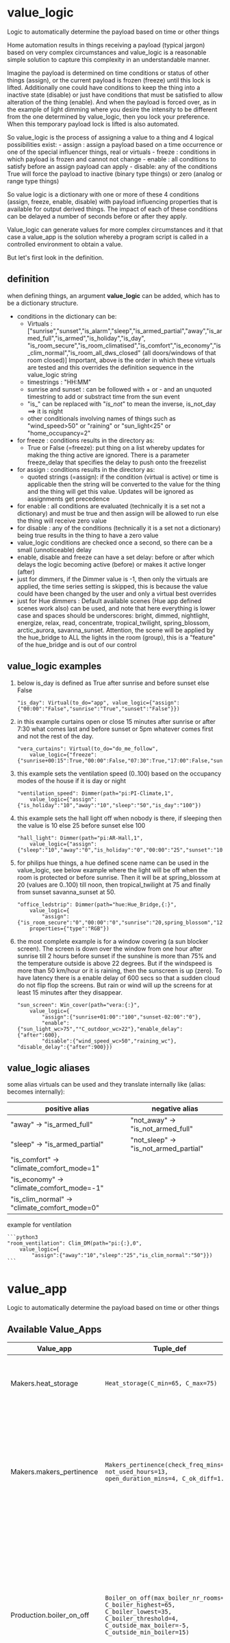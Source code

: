 <!--s_name_vl-->
# value_logic

<!--e_name-->


<!--s_descr_vl-->
Logic to automatically determine the payload  based on time or other things

<!--e_descr-->

<!--s_role_vl-->
<!--e_role_vl-->

<!--s_sub_toc_vl_d-->

Home automation results in things receiving a payload (typical jargon) based on very complex circumstances and value_logic is a reasonable simple solution to capture this complexity in an understandable manner.

Imagine the payload is determined on time conditions or status of other things (assign), or the current payload is frozen (freeze) until this lock is lifted. 
Additionally one could have conditions to keep the thing into a inactive state (disable) or just have conditions that must be satisfied to allow alteration of the thing (enable).
And when the payload is forced over, as in the example of light dimming where you desire the intensity to be different from the one determined by value_logic, then you lock your preference.
When this temporary payload lock is lifted is also automated.

So value_logic is the process of assigning a value to a thing and 4 logical possibilities exist:
	- assign : assign a payload based on a time occurrence or one of the special influencer things, real or virtuals
	- freeze : conditions in which payload is frozen and cannot not change
	- enable : all conditions to satisfy before an assign payload can apply
	- disable: any of the conditions True will force the payload to inactive (binary type things) or zero (analog or range type things)

So value logic is a dictionary with one or more of these 4 conditions (assign, freeze, enable, disable) with payload influencing properties that is available for output derived things.
The impact of each of these conditions can be delayed a number of seconds before or after they apply.

Value_logic can generate values for more complex circumstances and it that case a value_app is the solution whereby a program script is called in a controlled environment to obtain a value.

<!--e_sub_toc_vl_d-->

But let's first look in the definition. 

## definition

when defining things, an argument __value_logic__ can be added, which has to be a dictionary structure.
* conditions in the dictionary can be:
	* Virtuals : ["sunrise","sunset","is_alarm","sleep","is_armed_partial","away","is_armed_full","is_armed","is_holiday","is_day", "is_room_secure","is_room_climatised","is_comfort","is_economy","is_clim_normal","is_room_all_dws_closed" (all doors/windows of that room closed)]
	Important, above is the order in which these virtuals are tested and this overrides the definition sequence in the value_logic string
	* timestrings : "HH:MM"
	* sunrise and sunset : can be followed with + or - and an unquoted timestring to add or substract time from the sun event
	* "is_" can be replaced with "_is_not_" to mean the inverse, is_not_day	 ==> it is night
	* other conditionals involving names of things such as "wind_speed>50" or "raining" or "sun_light<25" or "home_occupancy=2"  
* for freeze : conditions results in the directory as:
	* True or False (=freeze): put thing on a list whereby updates for making the thing active are ignored.  There is a parameter freeze_delay that specifies the delay to push onto the freezelist
* for assign : conditions results in the directory as:
	* quoted strings (=assign): if the condition (virtual is active) or time is applicable then the string will be converted to the value for the thing and the thing will get this value. Updates will be ignored as assignments get precedence
* for enable : all conditions are evaluated (technically it is a set not a dictionary) and must be true and then assign will be allowed to run else the thing will receive zero value
* for disable : any of the conditions (technically it is a set not a dictionary) being true results in the thing to have a zero value	
* value_logic conditions are checked once a second, so there can be a small (unnoticeable) delay
* enable, disable and freeze can have a set delay: before or after  which delays the logic becoming active (before) or makes it active longer (after) 
* just for dimmers, if the Dimmer value is -1, then only the virtuals are applied, the time series setting is skipped, this is because the value could have been changed by the user and only a virtual best overrides
* just for Hue dimmers : Default available scenes (Hue app defined scenes work also) can be used, and note that here everything is lower case and spaces should be underscores: bright, dimmed, nightlight, energize, relax, read, concentrate, tropical_twilight, spring_blossom, arctic_aurora, savanna_sunset. Attention, the scene will be applied by the hue_bridge to ALL the lights in the room (group), this is a "feature" of the hue_bridge and is out of our control 

## value_logic examples

<!--s_sub_toc_vl-->

1. below is_day is defined as True after sunrise and before sunset else False

	```python3
	"is_day": Virtual(to_do="app", value_logic={"assign":{"00:00":"False","sunrise":"True","sunset":"False"}})
	```
2. in this example curtains open or close 15 minutes after sunrise or after 7:30 what comes last and before sunset or 5pm whatever comes first and not the rest of the day.

	```python3
	"vera_curtains": Virtual(to_do="do_me_follow", 
		value_logic={"freeze":{"sunrise+00:15":True,"00:00":False,"07:30":True,"17:00":False,"sunset":False})
	```
3. this example sets the ventilation speed (0..100) based on the occupancy modes of the house if it is day or night

	```python3
	"ventilation_speed": Dimmer(path="pi:PI-Climate,1",
		value_logic={"assign":{"is_holiday":"10","away":"10","sleep":"50","is_day":"100"})
	```
4. this example sets the hall light off when nobody is there, if sleeping then the value is 10 else 25 before sunset else 100

	```python3
	"hall_light": Dimmer(path="pi:AR-Hall,1", 
		value_logic={"assign":{"sleep":"10","away":"0","is_holiday":"0","00:00":"25","sunset":"100"}})
	```
5. for philips hue things, a hue defined scene name can be used in the value_logic, see below example where the light will be off when the room is protected or before sunrise.	 Then it will be at spring_blossom at 20 (values are 0..100) till noon, then tropical_twilight at 75 and finally from sunset savanna_sunset at 50. 

	```python3
	"office_ledstrip": Dimmer(path="hue:Hue_Bridge,{:}",
		value_logic={
			"assign":{"is_room_secure":"0","00:00":"0","sunrise":"20,spring_blossom","12:00":"75,tropical_twilight","sunset":"50,savanna_sunset"}}, 
		properties={"type":"RGB"})
	```
6. the most complete example is for a window covering (a sun blocker screen). The screen is down over the window from one hour after sunrise till 2 hours before sunset if the sunshine is more than 75% and the temperature outside is above 22 degrees.	But if the windspeed is more than 50 km/hour or it is raining, then the sunscreen is up (zero).  To have latency there is a enable delay of 600 secs so that a sudden cloud do not flip flop the screens.  But rain or wind will up the screens for at least 15 minutes after they disappear. 
	```python3
	"sun_screen": Win_cover(path="vera:{:}", 
		value_logic={		
			"assign":{"sunrise+01:00":"100","sunset-02:00":"0"},
			"enable":{"sun_light_wc>75","°C_outdoor_wc>22"},"enable_delay":{"after":600},
			"disable":{"wind_speed_wc>50","raining_wc"},	"disable_delay":{"after":900}})
	```

<!--e_sub_toc_vl-->




## value_logic aliases

some alias virtuals can be used and they translate internally like (alias: becomes internally):

  | positive alias         | negative alias |
  | --- | --- |
  | "away" -> "is_armed_full" | "not_away" -> "is_not_armed_full" |
  | "sleep" -> "is_armed_partial" | "not_sleep" -> "is_not_armed_partial" |
  | "is_comfort" -> "climate_comfort_mode=1" | |
  | "is_economy" -> "climate_comfort_mode=-1" | | 
  | "is_clim_normal" -> "climate_comfort_mode=0"  | |  

example for ventilation

	```python3
	"room_ventilation": Clim_DM(path="pi:{:},0", 
		value_logic={		
			"assign":{"away":"10","sleep":"25","is_clim_normal":"50"}})
	```

<!--s_name_va-->
# value_app

<!--e_name-->


<!--s_descr_va-->
Logic to automatically determine the payload  based on time or other things

<!--e_descr-->

<!--s_role_va-->
<!--e_role_va-->


<!--s_insert_{"value_app":""}-->


## Available Value_Apps

  | Value_app | Tuple_def | Doc |
  | --- | --- | --- |
  | Makers.heat_storage | ```Heat_storage(C_min=65, C_max=75)``` | ```Determines if the clim storage device such as a hot water tank needs energy<br>(below °C_min is yes, above °C_max is no)<br>"C_min":              65,  minimum storage temperature<br>"C_max":              75,  maximum storage temperature<br>via method_things<br>"C_fluid"            Sensor(path="ow:28E6B45F070000ED",i_read="°C")   storage device water temperature``` |
  | Makers.makers_pertinence | ```Makers_pertinence(check_freq_mins=5, not_used_hours=13, open_duration_mins=4, C_ok_diff=1.5)``` | ```Activates the on/off valves clim_SW regularly to ensure they keep functioning.<br>The script also tests the valve measuring its temperature against the producer.<br>"not_used_hours":      13,  time in hours that when a Clim_SW is not used it will run for a short time to<br>                            keep the mechanics working regularly<br>"check_freq_mins":      5,  timer in minutes that is looked for a Clim_SW not being used a while<br>"open_duration_mins":   4,  time in minutes that the Clim_SW is forced open, should be less than<br>                            pump_duration_min<br>"C_ok_diff":          1.5,  at the end of the run to test for good working of Clim_SW, the minumum<br>                            temperature difference of the Clim_SW sensor before and after activation``` |
  | Production.boiler_on_off | ```Boiler_on_off(max_boiler_nr_rooms=6, C_boiler_highest=65, C_boiler_lowest=35, C_boiler_threshold=4, C_outside_max_boiler=-5, C_outside_min_boiler=15)``` | ```Calculates the boiler range temperature based on the outside temperature and the arguments of this function<br>and determines to switch on or off the boiler.<br>"max_boiler_nr_rooms":       6,  if these number of rooms need heating then the boiler temp is increased<br>                                           to its max setting...<br>"C_boiler_highest":         65, highest boiler temperature, when all of heating is needed<br>"C_boiler_lowest":          35, lowest boiler temperature, when little heating is needed<br>"C_boiler_threshold":       4,  value under/above then boiler is on/off, so range is double this<br>"C_outside_max_boiler":     -5, outside low low temperature, all of warming needed<br>"C_outside_min_boiler":     15, outside high temperature, little warming needed<br><br> via parent method_things :<br>      "C_in": Sensor(path="..",i_read="°C"),  boiler incoming water temp<br>      "C_out": Sensor(path="..",i_read="°C")   boiler outgoing water temp<br><br>returns True/False if the boiler has to be switched on/off``` |
  | Transport.pump_speed_set | ```Pump_speed_set(act_run_idle_hours=13, max_speed_active_makers=60, speed_act_run=50, speed_lowest=50)``` | ```Calculates the optimal pump speed based on the number of clim_SW that are active and the clim_SP ones.<br>"speed_lowest":            50, minimum speed of the pump in percent,<br>"max_speed_active_makers": 60, percent of active clim_makers to reach full pump power<br>"act_run_idle_hours":      13, hours idle to shoot an activation run, !remember set duration<br>"speed_act_run":           50, speed when the pump is activated after not used for a while<br>returns pump_speed as a value between 0 and 100%``` |

<!--e_insert-->
   
Value apps are pieces of program that can be called to deliver a complex circumstantial value to a thing.
The above table lists the available value apps, the args and kwargs and some documentation.
Value apps are circumstantial, they can only be used when they make sense in the logic of the context.

## Example value_app

See extract below and notice the 3 value apps, one to determine the boiler on off moment, one for the pump and one for the radiators periodic open.    

<!--s_insert_{"tree":"(o:Climate_system)"}-->

from project.py tree:(o:Climate_system)
```python3
# --> project.py :<dk:project,o:Project,kw:property,o:House,kw:places,dk:garage_dressing,o:Room,kw:contents,lp:5,o:Climate_system>

from lucy_app import *

Climate_system(
    air_removal = Virtual(
            copy_things = {
                    "twin_copy":Output(path = "zw:Vera_plus,buttonset,152,Status5")},
            notifications = {
                    "active":[
                        Mail(subject='The heating air removal process is started', to='{prime}', cams=None, cam_groups=None, passes=0, body_file='', files2mail=None, ceiling=None),
                        Say(txt='{tts_start} the heating air removal process is started{tts_end}', ceiling=None, times=1, override=None, volume=35)],
                    "inactive":[
                        Mail(subject='The heating air removal process is completed', to='{prime}', cams=None, cam_groups=None, passes=0, body_file='', files2mail=None, ceiling=None),
                        Say(txt='{tts_start} the heating air removal process is stopped, heating works normal again{tts_end}', ceiling=None, times=1, override=None, volume=35)]}),
    clim_SW_periodic_on = Virtual(value_app = Makers_pertinence(check_freq_mins=5, not_used_hours=13, open_duration_mins=4, C_ok_diff=-0.001)),
    production = {
            "gas_heater":Clim_energy_SW(
                    copy_things = {
                            "carbon_copy":Output(path = "unipi:PI-Climate,relay,3")},
                    i_make = ['warm'],
                    method_things = {
                            "C_in":Sensor(i_read = "°C",path = "ow:PI-Climate,28F1EE5E07000094,DS18B20,,77"),
                            "C_out":Sensor(i_read = "°C",path = "ow:PI-Climate,28E6B45F070000ED,DS18B20,,96")},
                    path = "unipi:PI-Climate,relay,2",
                    value_app = Boiler_on_off(max_boiler_nr_rooms=6, C_boiler_highest=70, C_boiler_lowest=40, C_boiler_threshold=4, C_outside_max_boiler=-5, C_outside_min_boiler=15))},
    role_me = "PI-Climate",
    storage = {
            "hot_water_tank":Clim_SW(
                    active = 0,
                    i_make = ['warm'],
                    member_of = ["pump"],
                    method_things = {
                            "C_fluid":Sensor(i_read = "°C",path = "ow:PI-Climate,28A91F600700002D,DS18B20,,84")},
                    path = "unipi:PI-Test,relay,1",
                    value_logic = {"assign":{"hot_water_tank^C_fluid<55":"0","hot_water_tank^C_fluid>65":"1"},"disable":['is_holiday']})},
    transport = {
            "%vent":Motor(path = "unipi:PI-Gate,ao,1",value_logic = {"assign":{"is_armed":"15","is_day":"50","is_holiday":"10","sleep":"25"}}),
            "pump":Motor(
                    duration = 310,
                    member_of = ["gas_heater"],
                    method_things = {
                            "on_off_relay":Output(active = 0,duration = 310,path = "unipi:PI-Climate,relay,1")},
                    path = "unipi:PI-Climate,ao,1",
                    threshold = 1.0,
                    value_app = Pump_speed_set(act_run_idle_hours=13, max_speed_active_makers=60, speed_act_run=50, speed_lowest=50))})

```

<!--e_insert-->

